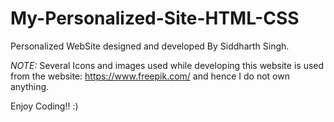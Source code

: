 # My-Personalized-Site-HTML-CSS

Personalized WebSite designed and developed By Siddharth Singh.

*NOTE:* Several Icons and images used while developing this website is used from the website: https://www.freepik.com/ and hence I do not own anything.

Enjoy Coding!! :) 
